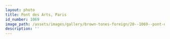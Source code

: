 ```yaml
---
layout: photo
title: Pont des Arts, Paris
id_number: 1069
image_path: /assets/images/gallery/brown-tones-foreign/20--1069--pont-des-arts--paris.jpg
description: ''
---
```

